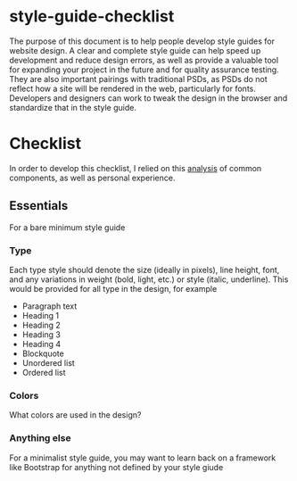 # style-guide-checklist
The purpose of this document is to help people develop style guides for website design. A clear and complete style guide can help speed up development and reduce design errors, as well as provide a valuable tool for expanding your project in the future and for quality assurance testing. They are also important pairings with traditional PSDs, as PSDs do not reflect how a site will be rendered in the web, particularly for fonts. Developers and designers can work to tweak the design in the browser and standardize that in the style guide.

# Checklist
In order to develop this checklist, I relied on this [analysis](https://docs.google.com/spreadsheets/d/1tZYPnzLG0y51QinLxrV97Xflzr2MbTqwWNvaHYN04BE/edit#gid=0) of common components, as well as personal experience.

## Essentials
For a bare minimum style guide


### Type
Each type style should denote the size (ideally in pixels), line height, font, and any variations in weight (bold, light, etc.) or style (italic, underline). This would be provided for all type in the design, for example

* Paragraph text
* Heading 1
* Heading 2
* Heading 3
* Heading 4
* Blockquote
* Unordered list
* Ordered list

### Colors
What colors are used in the design?

### Anything else
For a minimalist style guide, you may want to learn back on a framework like Bootstrap for anything not defined by your style giude
